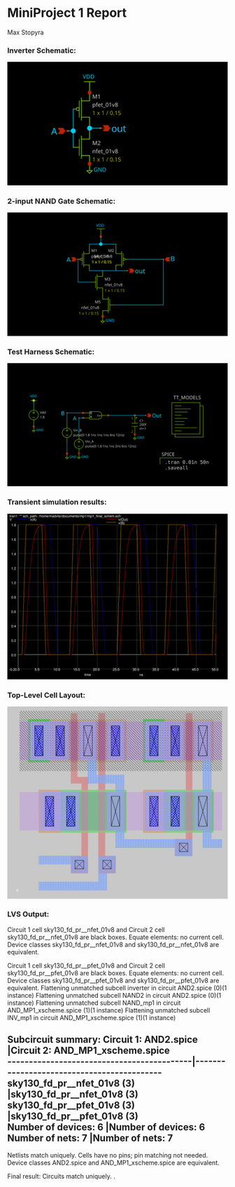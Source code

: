 # MiniProject 1 Report
Max Stopyra

### Inverter Schematic:
![Inverter Schematic](INV_mp1.svg)

### 2-input NAND Gate Schematic:
![2-input NAND Gate Schematic](NAND_mp1.svg)

### Test Harness Schematic:
![Test Harness Schematic](MP1_final_schem.svg)

### Transient simulation results:
![Transient simulation results](MP1_sim_50n.svg)

### Top-Level Cell Layout:
![Top-Level Cell Layout](AND2.png)

### LVS Output:
Circuit 1 cell sky130_fd_pr__nfet_01v8 and Circuit 2 cell sky130_fd_pr__nfet_01v8 are black boxes.
Equate elements:  no current cell.
Device classes sky130_fd_pr__nfet_01v8 and sky130_fd_pr__nfet_01v8 are equivalent.

Circuit 1 cell sky130_fd_pr__pfet_01v8 and Circuit 2 cell sky130_fd_pr__pfet_01v8 are black boxes.
Equate elements:  no current cell.
Device classes sky130_fd_pr__pfet_01v8 and sky130_fd_pr__pfet_01v8 are equivalent.
Flattening unmatched subcell inverter in circuit AND2.spice (0)(1 instance)
Flattening unmatched subcell NAND2 in circuit AND2.spice (0)(1 instance)
Flattening unmatched subcell NAND_mp1 in circuit AND_MP1_xscheme.spice (1)(1 instance)
Flattening unmatched subcell INV_mp1 in circuit AND_MP1_xscheme.spice (1)(1 instance)

Subcircuit summary:
Circuit 1: AND2.spice                      |Circuit 2: AND_MP1_xscheme.spice           
-------------------------------------------|-------------------------------------------
sky130_fd_pr__nfet_01v8 (3)                |sky130_fd_pr__nfet_01v8 (3)                
sky130_fd_pr__pfet_01v8 (3)                |sky130_fd_pr__pfet_01v8 (3)                
Number of devices: 6                       |Number of devices: 6                       
Number of nets: 7                          |Number of nets: 7                          
---------------------------------------------------------------------------------------
Netlists match uniquely.
Cells have no pins;  pin matching not needed.
Device classes AND2.spice and AND_MP1_xscheme.spice are equivalent.

Final result: Circuits match uniquely.
.
